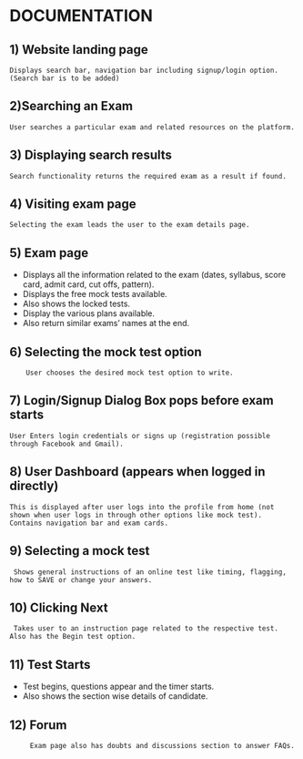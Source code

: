 # 							DOCUMENTATION
## 1)	Website landing page

    Displays search bar, navigation bar including signup/login option. (Search bar is to be added)

## 2)Searching an Exam
    User searches a particular exam and related resources on the platform.

## 3)	Displaying search results
    Search functionality returns the required exam as a result if found.
## 4)	Visiting exam page 
    Selecting the exam leads the user to the exam details page.

## 5)	Exam page
-	Displays all the information related to the exam (dates, syllabus, score card, admit card, cut offs, pattern).
-	Displays the free mock tests available.
-	Also shows the locked tests.   
-	Display the various plans available.
-	Also return similar exams’ names at the end.

## 6) Selecting the mock test option
	    User chooses the desired mock test option to write.	
## 7) Login/Signup Dialog Box pops before exam starts
    User Enters login credentials or signs up (registration possible through Facebook and Gmail).

## 8) User Dashboard (appears when logged in directly)
    This is displayed after user logs into the profile from home (not shown when user logs in through other options like mock test). Contains navigation bar and exam cards.

## 9) Selecting a mock test
     Shows general instructions of an online test like timing, flagging, how to SAVE or change your answers.

## 10) Clicking Next 
     Takes user to an instruction page related to the respective test. Also has the Begin test option.

## 11) Test Starts
-   Test begins, questions appear and the timer starts.
-   Also shows the section wise details of candidate.

## 12) Forum
	     Exam page also has doubts and discussions section to answer FAQs.
